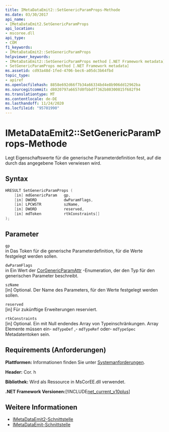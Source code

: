 ```yaml
---
title: IMetaDataEmit2::SetGenericParamProps-Methode
ms.date: 03/30/2017
api_name:
- IMetaDataEmit2.SetGenericParamProps
api_location:
- mscoree.dll
api_type:
- COM
f1_keywords:
- IMetaDataEmit2::SetGenericParamProps
helpviewer_keywords:
- IMetaDataEmit2::SetGenericParamProps method [.NET Framework metadata]
- SetGenericParamProps method [.NET Framework metadata]
ms.assetid: cd93a48d-1fed-4706-bec6-a05dc3b64fbd
topic_type:
- apiref
ms.openlocfilehash: 8858e692d66f7b34a66334bd4e8b906dd12962ba
ms.sourcegitcommit: d8020797a6657d0fbbdff362b80300815f682f94
ms.translationtype: MT
ms.contentlocale: de-DE
ms.lasthandoff: 11/24/2020
ms.locfileid: "95701990"
---
```

# <a name="imetadataemit2setgenericparamprops-method"></a>IMetaDataEmit2::SetGenericParamProps-Methode

Legt Eigenschaftswerte für die generische Parameterdefinition fest, auf die durch das angegebene Token verwiesen wird.  
  
## <a name="syntax"></a>Syntax  
  
```cpp  
HRESULT SetGenericParamProps (  
    [in] mdGenericParam   gp,
    [in] DWORD            dwParamFlags,
    [in] LPCWSTR          szName,
    [in] DWORD            reserved,
    [in] mdToken          rtkConstraints[]  
);  
```  
  
## <a name="parameters"></a>Parameter  

 `gp`  
 in Das Token für die generische Parameterdefinition, für die Werte festgelegt werden sollen.  
  
 `dwParamFlags`  
 in Ein Wert der [CorGenericParamAttr](corgenericparamattr-enumeration.md) -Enumeration, der den Typ für den generischen Parameter beschreibt.  
  
 `szName`  
 [in] Optional. Der Name des Parameters, für den Werte festgelegt werden sollen.  
  
 `reserved`  
 [in] Für zukünftige Erweiterungen reserviert.  
  
 `rtkConstraints`  
 [in] Optional. Ein mit Null endendes Array von Typeinschränkungen. Array Elemente müssen ein- `mdTypeDef` ,- `mdTypeRef` oder- `mdTypeSpec` Metadatentoken sein.  
  
## <a name="requirements"></a>Requirements (Anforderungen)  

 **Plattformen:** Informationen finden Sie unter [Systemanforderungen](../../get-started/system-requirements.md).  
  
 **Header:** Cor. h  
  
 **Bibliothek:** Wird als Ressource in MsCorEE.dll verwendet.  
  
 **.NET Framework Versionen:**[!INCLUDE[net_current_v10plus](../../../../includes/net-current-v10plus-md.md)]  
  
## <a name="see-also"></a>Weitere Informationen

- [IMetaDataEmit2-Schnittstelle](imetadataemit2-interface.md)
- [IMetaDataEmit-Schnittstelle](imetadataemit-interface.md)
